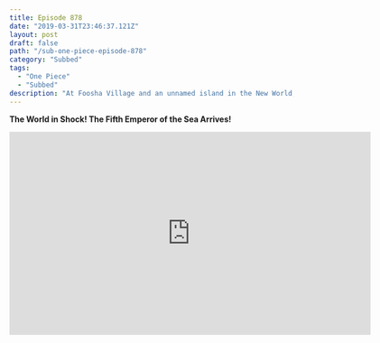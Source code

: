 ```yaml
---
title: Episode 878
date: "2019-03-31T23:46:37.121Z"
layout: post
draft: false
path: "/sub-one-piece-episode-878"
category: "Subbed"
tags:
  - "One Piece"
  - "Subbed"
description: "At Foosha Village and an unnamed island in the New World, Makino and Shanks each remember Luffy's experiences with Shanks and the Red Hair Pirates 12 years ago as they read the newspaper story about Luffy's incursion into Totto Land. In the Ryugu Kingdom, Neptune and his family read the news as they prepare to head to the Reverie, and decide to place Fish-Man Island under Luffy's protection. On the Thousand Sunny, Luffy discovers a Raid Suit canister secretly given to him and Sanji by Niji, but Sanji refuses to use it. Carrot then shows the crew the newspaper, where they find out that Luffy and Sanji's bounties have increased and that Luffy is now considered the Fifth Emperor of the Sea."
---
```

**The World in Shock! The Fifth Emperor of the Sea Arrives!**

<iframe width="640" height="360" src="https://www.rapidvideo.com/e/G3T4ZZMBJ8" frameborder="0" marginwidth=0 marginheight=0 scrolling=no allowfullscreen></iframe>
